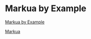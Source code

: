 # Markua by Example

[Markua by Example](https://leanpub.com/markua-by-example)

[Markua](https://leanpub.com/markua)

